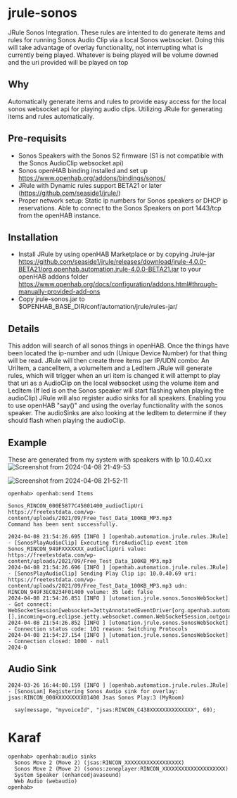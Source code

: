 # jrule-sonos
JRule Sonos Integration. These rules are intented to do generate items and rules for 
running Sonos Audio Clip via a local Sonos websocket. Doing this will take advantage of overlay functionality, not interrupting what is currently
being played. Whatever is being played will be volume downed and the uri provided will be played on top

## Why
Automatically generate items and rules to provide easy access for the local sonos websocket api for playing audio clips.
Utilizing JRule for generating items and rules automatically.

## Pre-requisits
- Sonos Speakers with the Sonos S2 firmware (S1 is not compatible with the Sonos AudioClip websocket api)
- Sonos openHAB binding installed and set up https://www.openhab.org/addons/bindings/sonos/
- JRule with Dynamic rules support BETA21 or later (https://github.com/seaside1/jrule/)
- Proper network setup: Static ip numbers for Sonos speakers or DHCP ip reservations. Able to connect to the Sonos Speakers on port 1443/tcp from the openHAB instance.

## Installation
- Install JRule by using openHAB Marketplace or by copying Jrule-jar https://github.com/seaside1/jrule/releases/download/jrule-4.0.0-BETA21/org.openhab.automation.jrule-4.0.0-BETA21.jar
 to your openHAB addons folder https://www.openhab.org/docs/configuration/addons.html#through-manually-provided-add-ons
- Copy jrule-sonos.jar to $OPENHAB_BASE_DIR/conf/automation/jrule/rules-jar/

## Details
This addon will search of all sonos things in openHAB. Once the things have been located the ip-number and udn (Unique Device Number) for that thing will be read.
JRule will then create three items per IP/UDN combo: An UriItem, a cancelItem, a volumeItem and a LedItem
JRule will generate rules, which will trigger when an uri item is changed it will attempt to play that uri as a AudioClip on the local websocket using the volume item and LedItem (If led is on the Sonos speaker will start flashing when playing the audioClip)
JRule will also register audio sinks for all speakers. Enabling you to use openHAB "say()" and using the overlay functionality with the sonos speaker. The audioSinks are also looking at the ledItem to determine if they should flash when playing the audioClip.

## Example
These are generated from my system with speakers with Ip 10.0.40.xx
![Screenshot from 2024-04-08 21-49-53](https://github.com/seaside1/jrule-sonos/assets/24649305/48a157e3-c183-4f1f-aa83-2ea4035ee5d4)

![Screenshot from 2024-04-08 21-52-11](https://github.com/seaside1/jrule-sonos/assets/24649305/3496dcf2-b0d7-4118-b4dd-5deec6b03683)



```
openhab> openhab:send Items

Sonos_RINCON_000E5877C45801400_audioClipUri https://freetestdata.com/wp-content/uploads/2021/09/Free_Test_Data_100KB_MP3.mp3                                                                                                             
Command has been sent successfully.
```

```
2024-04-08 21:54:26.695 [INFO ] [openhab.automation.jrule.rules.JRule] - [SonosPlayAudioClip] Executing fireAudioClip event item Sonos_RINCON_949FXXXXXXX_audioClipUri value: https://freetestdata.com/wp-content/uploads/2021/09/Free_Test_Data_100KB_MP3.mp3
2024-04-08 21:54:26.696 [INFO ] [openhab.automation.jrule.rules.JRule] - [SonosPlayAudioClip] Sending Play Clip ip: 10.0.40.69 uri: https://freetestdata.com/wp-content/uploads/2021/09/Free_Test_Data_100KB_MP3.mp3 udn: RINCON_949F3EC0234F01400 volume: 35 led: false
2024-04-08 21:54:26.851 [INFO ] [utomation.jrule.sonos.SonosWebSocket] - Got connect: WebSocketSession[websocket=JettyAnnotatedEventDriver[org.openhab.automation.jrule.sonos.SonosWebSocket@6c3396d2],behavior=CLIENT,connection=WebSocketClientConnection@5e7dd118::DecryptedEndPoint@68a00add{l=/10.0.40.30:43344,r=/10.0.40.69:1443,OPEN,fill=-,flush=-,to=3/300000},remote=WebSocketRemoteEndpoint@69b7bd52[batching=true],incoming=JettyAnnotatedEventDriver[org.openhab.automation.jrule.sonos.SonosWebSocket@6c3396d2],outgoing=ExtensionStack[queueSize=0,extensions=[],incoming=org.eclipse.jetty.websocket.common.WebSocketSession,outgoing=org.eclipse.jetty.websocket.client.io.WebSocketClientConnection]]
2024-04-08 21:54:26.852 [INFO ] [utomation.jrule.sonos.SonosWebSocket] - Connection status code: 101 reason: Switching Protocols
2024-04-08 21:54:27.154 [INFO ] [utomation.jrule.sonos.SonosWebSocket] - Connection closed: 1000 - null
2024-0
```

## Audio Sink
```
2024-03-26 16:44:08.159 [INFO ] [openhab.automation.jrule.rules.JRule] - [SonosLan] Registering Sonos Audio sink for overlay: jsas:RINCON_000XXXXXXXXX01400 Jsas Sonos Play:3 (MyRoom)
```

```
  say(message, "myvoiceId", "jsas:RINCON_C438XXXXXXXXXXXXXX", 60);
```


# Karaf
```
openhab> openhab:audio sinks
  Sonos Move 2 (Move 2) (jsas:RINCON_XXXXXXXXXXXXXXXXXX)
  Sonos Move 2 (Move 2) (sonos:zoneplayer:RINCON_XXXXXXXXXXXXXXXXXXXX)
  System Speaker (enhancedjavasound)
  Web Audio (webaudio)
openhab>
```
